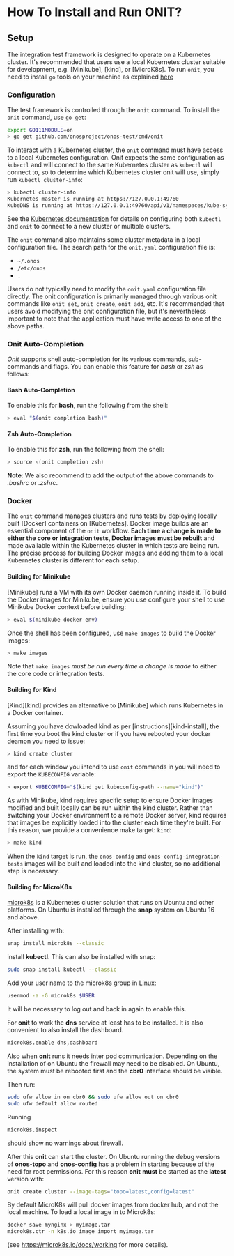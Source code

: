 # How To Install and Run ONIT?

## Setup
The integration test framework is designed to operate on a Kubernetes cluster. It's recommended
that users use a local Kubernetes cluster suitable for development, e.g. [Minikube], [kind],
or [MicroK8s]. To run `onit`, you need to install `go` tools on your machine as explained [here](https://golang.org/doc/install)

### Configuration

The test framework is controlled through the `onit` command. To install the `onit` command,
use `go get`:

```bash
export GO111MODULE=on
> go get github.com/onosproject/onos-test/cmd/onit
```

To interact with a Kubernetes cluster, the `onit` command must have access to a local
Kubernetes configuration. Onit expects the same configuration as `kubectl` and will connect
to the same Kubernetes cluster as `kubectl` will connect to, so to determine which Kubernetes 
cluster onit will use, simply run `kubectl cluster-info`:

```bash
> kubectl cluster-info
Kubernetes master is running at https://127.0.0.1:49760
KubeDNS is running at https://127.0.0.1:49760/api/v1/namespaces/kube-system/services/kube-dns:dns/proxy
```

See the [Kubernetes documentation](https://kubernetes.io/docs/tasks/access-application-cluster/configure-access-multiple-clusters/)
for details on configuring both `kubectl` and `onit` to connect to a new cluster or multiple
clusters.

The `onit` command also maintains some cluster metadata in a local configuration file. The search
path for the `onit.yaml` configuration file is:
* `~/.onos`
* `/etc/onos`
* `.`

Users do not typically need to modify the `onit.yaml` configuration file directly. The onit 
configuration is primarily managed through various onit commands like `onit set`, `onit create`,
`onit add`, etc. It's recommended that users avoid modifying the onit configuration
file, but it's nevertheless important to note that the application must have write access to one
of the above paths.


### Onit Auto-Completion
*Onit* supports shell auto-completion for its various commands, sub-commands and flags.
You can enable this feature for *bash* or *zsh* as follows:
#### Bash Auto-Completion
To enable this for **bash**, run the following from the shell:

```bash
> eval "$(onit completion bash)"
```
#### Zsh Auto-Completion 

To enable this for **zsh**, run the following from the shell:
```bash
> source <(onit completion zsh)
```

**Note**: We also recommend to add the output of the above commands to *.bashrc* or *.zshrc*.

### Docker

The `onit` command manages clusters and runs tests by deploying locally built [Docker] containers
on [Kubernetes]. Docker image builds are an essential component of the `onit` workflow. **Each time a
change is made to either the core or integration tests, Docker images must be rebuilt** and made
available within the Kubernetes cluster in which tests are being run. The precise process for building
Docker images and adding them to a local Kubernetes cluster is different for each setup.

#### Building for Minikube

[Minikube] runs a VM with its own Docker daemon running inside it. To build the Docker images
for Minikube, ensure you use configure your shell to use Minikube Docker context before building:

```bash
> eval $(minikube docker-env)
```

Once the shell has been configured, use `make images` to build the Docker images:

```bash
> make images
```

Note that `make images` _must be run every time a change is made_ to either the core code
or integration tests.

#### Building for Kind

[Kind][kind] provides an alternative to [Minikube] which runs Kubernetes in a Docker container.

Assuming you have dowloaded kind as per [instructions][kind-install], the first time you boot the kind cluster 
or if you have rebooted your docker deamon you need to issue:

```bash
> kind create cluster
```

and for each window you intend to use `onit` commands in you will need to export the `KUBECONFIG` 
variable:

```bash
> export KUBECONFIG="$(kind get kubeconfig-path --name="kind")"
```

As with Minikube, kind requires specific setup to ensure Docker images modified and built
locally can be run within the kind cluster. Rather than switching your Docker environment to
a remote Docker server, kind requires that images be explicitly loaded into the cluster each
time they're built. For this reason, we provide a convenience make target: `kind`:

```bash
> make kind
```

When the `kind` target is run, the `onos-config` and `onos-config-integration-tests` images will
be built and loaded into the kind cluster, so no additional step is necessary.

#### Building for MicroK8s
[microk8s](https://microk8s.io/) is a Kubernetes cluster solution that runs on Ubuntu
and other platforms. On Ubuntu is installed through the **snap** system on Ubuntu
16 and above.

After installing with:
```bash
snap install microk8s --classic
```
install **kubectl**. This can also be installed with snap:
```bash
sudo snap install kubectl --classic
```

Add your user name to the microk8s group in Linux:
```bash
usermod -a -G microk8s $USER
```
It will be necessary to log out and back in again to enable this.

For **onit** to work the **dns** service at least has to be installed. It is also
convenient to also install the dashboard.
```bash
microk8s.enable dns,dashboard
```

Also when **onit** runs it needs inter pod communication. Depending on the
installation of on Ubuntu the firewall may need to be disabled. On Ubuntu, the
system must be rebooted first and the **cbr0** interface should be visible.

Then run:
```bash
sudo ufw allow in on cbr0 && sudo ufw allow out on cbr0
sudo ufw default allow routed
```

Running
```bash
microk8s.inspect
```
should show no warnings about firewall.

After this **onit** can start the cluster. On Ubuntu running the debug versions
of **onos-topo** and **onos-config** has a problem in starting because of the
need for root permissions. For this reason **onit** __must__ be started as the 
**latest** version with:
```bash
onit create cluster --image-tags="topo=latest,config=latest"
```

By default MicroK8s will pull docker images from docker hub, and not the local
machine. To load a local image in to Microk8s:
```bash
docker save mynginx > myimage.tar
microk8s.ctr -n k8s.io image import myimage.tar
```
(see https://microk8s.io/docs/working for more details).



